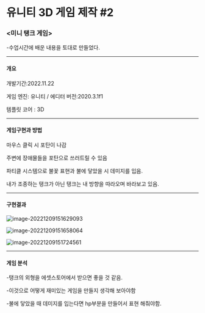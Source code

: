 # 유니티 3D 게임 제작 #2

### <미니 탱크 게임>



-수업시간에 배운 내용을 토대로 만들었다.

---------



#### 개요

개발기간:2022.11.22

게임 엔진: 유니티 / 에디터 버전:2020.3.1f1

템플릿 코어 : 3D

-----

#### 게임구현과 방법

마우스 클릭 시 포탄이 나감

주변에 장애물들을 포탄으로 쓰러트릴 수 있음

파티클 시스템으로 불꽃 표현과 불에 닿았을 시 데미지를 입음.

내가 조종하는 탱크가 아닌 탱크는 내 방향을 따라오며 바라보고 있음.



------

#### 구현결과

![image-20221209151629093](C:\Users\LG\AppData\Roaming\Typora\typora-user-images\image-20221209151629093.png)



![image-20221209151658064](C:\Users\LG\AppData\Roaming\Typora\typora-user-images\image-20221209151658064.png)



![image-20221209151724561](C:\Users\LG\AppData\Roaming\Typora\typora-user-images\image-20221209151724561.png)







---------------

#### 게임 분석

-탱크의 외형을 에셋스토어에서 받으면 좋을 것 같음.

-이것으로 어떻게 재미있는 게임을 만들지 생각해 보아야함

-불에 닿았을 때 데미지를 입는다면 hp부분을 만들어서 표현 해줘야함.



